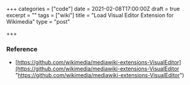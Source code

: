 +++
categories = ["code"]
date = 2021-02-08T17:00:00Z
draft = true
excerpt = ""
tags = ["wiki"]
title = "Load Visual Editor Extension for Wikimedia"
type = "post"

+++
### Reference

* [https://github.com/wikimedia/mediawiki-extensions-VisualEditor](https://github.com/wikimedia/mediawiki-extensions-VisualEditor "https://github.com/wikimedia/mediawiki-extensions-VisualEditor")